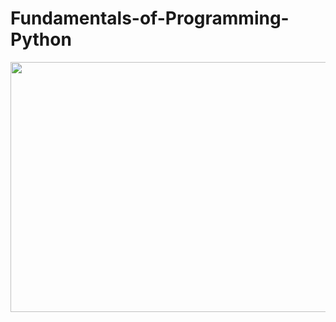# Fundamentals-of-Programming-Python

<p align="center">
  <img width=1200 height=400 src="https://www.python.org/static/community_logos/python-logo-master-v3-TM.png">
</p>
